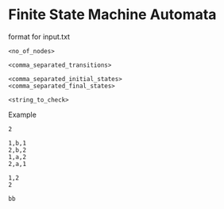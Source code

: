 # Finite State Machine Automata

format for input.txt
```
<no_of_nodes>

<comma_separated_transitions>

<comma_separated_initial_states>
<comma_separated_final_states>

<string_to_check>
```

Example
```
2

1,b,1
2,b,2
1,a,2
2,a,1

1,2
2

bb
```
